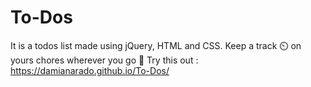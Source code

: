 # To-Dos
It is a todos list made using jQuery, HTML and CSS.  Keep a track ⏲️ on yours chores wherever you go 💯
Try this out :  https://damianarado.github.io/To-Dos/
